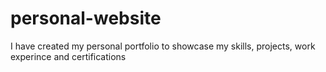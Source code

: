 # personal-website
I have created my personal portfolio to showcase my skills, projects, work experince and certifications
